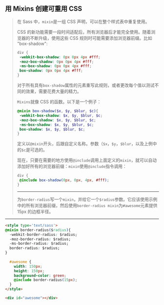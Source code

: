 ## 用 Mixins 创建可重用 CSS

> 在 Sass 中，`mixin`是一组 CSS 声明，可以在整个样式表中重复使用。
>
> CSS 的新功能需要一段时间适配后，所有浏览器后才能完全使用。随着浏览器的不断升级，使用这些 CSS 规则时可能需要添加浏览器前缀。比如 "box-shadow":
>
> ```css
> div {
>  -webkit-box-shadow: 0px 0px 4px #fff;
>  -moz-box-shadow: 0px 0px 4px #fff;
>  -ms-box-shadow: 0px 0px 4px #fff;
>  box-shadow: 0px 0px 4px #fff;
> }
> ```
>
> 对于所有具有`box-shadow`属性的元素重写此规则，或者更改每个值以测试不同的效果，需要花费大量的精力。
>
> `Mixins`就像 CSS 的函数。以下是一个例子：
>
> ```scss
> @mixin box-shadow($x, $y, $blur, $c){ 
>  -webkit-box-shadow: $x, $y, $blur, $c;
>  -moz-box-shadow: $x, $y, $blur, $c;
>  -ms-box-shadow: $x, $y, $blur, $c;
>  box-shadow: $x, $y, $blur, $c;
> }
> ```
>
> 定义以`@mixin`开头，后跟自定义名称。参数（`$x`，`$y`，`$blur`，以及上例中的`$c`是可选的。
>
> 现在，只要在需要的地方使用`@include`调用上面定义的`mixin`，就可以自动添加好所有的浏览器前缀：`mixin`使用`@include`指令调用：
>
> ```scss
> div {
>  @include box-shadow(0px, 0px, 4px, #fff);
> }
> ```
>
> ---
>
> 为`border-radius`写一个`mixin`，并给它一个`$radius`参数。它应该使用示例中的所有浏览器前缀，然后使用`border-radius mixin`为`#awesome`元素提供 15px 的边框半径。

---

```html
<style type='text/sass'>
@mixin border-radius($radius){
  -webkit-border-radius: $radius;
  -moz-border-radius: $radius;
  -ms-border-radius: $radius;
  border-radius: $radius;
}
  
  #awesome {
    width: 150px;
    height: 150px;
    background-color: green;
    @include border-radius(15px);
  }
</style>

<div id="awesome"></div>
  
```

